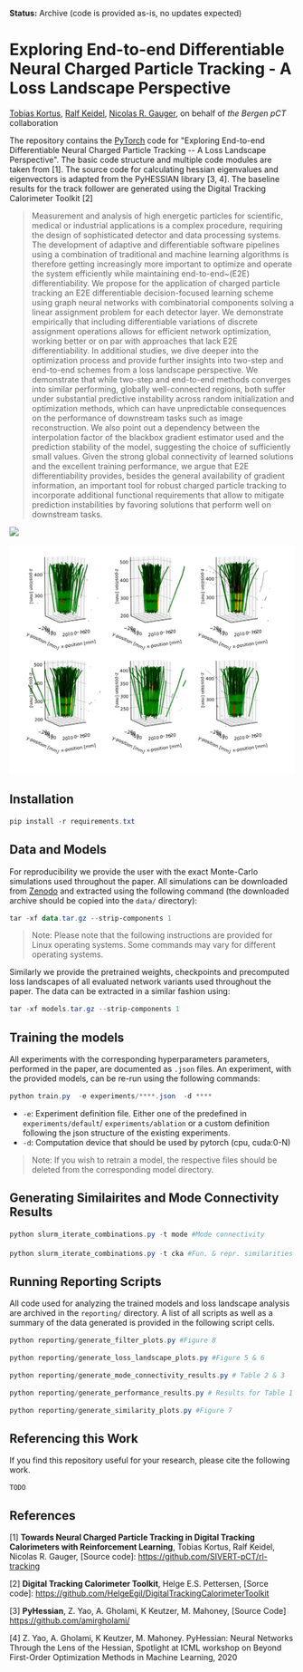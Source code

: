 **Status:** Archive (code is provided as-is, no updates expected)

# Exploring End-to-end Differentiable Neural Charged Particle Tracking - A Loss Landscape Perspective
[Tobias Kortus](https://www.scicomp.uni-kl.de/team/kortus/), [Ralf Keidel](https://www.scicomp.uni-kl.de/team/keidel/), [Nicolas R. Gauger](https://www.scicomp.uni-kl.de/team/gauger/), on behalf of *the Bergen pCT* collaboration

The repository contains the [PyTorch](https://pytorch.org/) code for "Exploring End-to-end Differentiable Neural Charged Particle Tracking -- A Loss Landscape Perspective". The basic code structure and multiple code modules are taken from [1]. The source code for calculating hessian eigenvalues and eigenvectors is adapted from the PyHESSIAN library [3, 4]. The baseline results for the track follower are generated using the Digital Tracking Calorimeter Toolkit [2]

> Measurement and analysis of high energetic particles for scientific, medical or industrial applications is a complex procedure, requiring the design of sophisticated detector and data processing systems. The development of adaptive and differentiable software pipelines using a combination of traditional and machine learning algorithms is therefore getting increasingly more important to optimize and operate the system efficiently while maintaining end-to-end~(E2E) differentiability. We propose for the application of charged particle tracking an E2E differentiable decision-focused learning scheme using graph neural networks with combinatorial components solving a linear assignment problem for each detector layer. We demonstrate empirically that including differentiable variations of discrete assignment operations allows for efficient network optimization, working better or on par with approaches that lack E2E differentiability. In additional studies, we dive deeper into the optimization process and provide further insights into two-step and end-to-end schemes from a loss landscape perspective. We demonstrate that while two-step and end-to-end methods converges into similar performing, globally well-connected regions, both suffer under substantial predictive instability across random initialization and optimization methods, which can have unpredictable consequences on the performance of downstream tasks such as image reconstruction. We also point out a dependency between the interpolation factor of the blackbox gradient estimator used and the prediction stability of the model, suggesting the choice of sufficiently small values. Given the strong global connectivity of learned solutions and the excellent training performance, we argue that E2E differentiability provides, besides the general availability of gradient information, an important tool for robust charged particle tracking to incorporate additional functional requirements that allow to mitigate prediction instabilities by favoring solutions that perform well on downstream tasks.

<!--TODO: UPDATE BADGES-->
<a href="https://sivert.info"><img src="https://img.shields.io/website?style=flat-square&logo=appveyor?down_color=lightgrey&down_message=offline&label=Project%20Page&up_color=lightgreen&up_message=sivert.info&url=https://sivert.info" height=22.5></a>


![img](figures/tracks.png)

## Installation

```powershell
pip install -r requirements.txt
```

## Data and Models

For reproducibility we provide the user with the exact Monte-Carlo simulations used throughout the paper. All simulations can be downloaded from [Zenodo](https://zenodo.org/record/7426388) and extracted using the following command (the downloaded archive should be copied into the `data/` directory):

```powershell
tar -xf data.tar.gz --strip-components 1
```
> Note: Please note that the following instructions are provided for Linux operating systems. Some commands may vary for different operating systems.

Similarly we provide the pretrained weights, checkpoints and precomputed loss landscapes of all evaluated network variants used throughout the paper. The data can be extracted in a similar fashion using:

```powershell
tar -xf models.tar.gz --strip-components 1
```

## Training the models

All experiments with the corresponding hyperparameters parameters, performed in the paper, are documented as `.json` files. An experiment, with the provided models, can be re-run using the following commands:

```powershell
python train.py  -e experiments/****.json  -d ****
```

- `-e`: Experiment definition file. Either one of the predefined in `experiments/default`/ `experiments/ablation` or a custom definition following the json structure of the existing experiments.
- `-d`: Computation device that should be used by pytorch (cpu, cuda:0-N)

> Note: If you wish to retrain a model, the respective files should be deleted from the corresponding model directory.


## Generating Similairites and Mode Connectivity Results

```powershell
python slurm_iterate_combinations.py -t mode #Mode connectivity

python slurm_iterate_combinations.py -t cka #Fun. & repr. similarities
```

## Running Reporting Scripts

All code used for analyzing the trained models and loss landscape analysis are archived in the `reporting/` directory. A list of all scripts as well as a summary of the data generated is provided in the following script cells.

```powershell
python reporting/generate_filter_plots.py #Figure 8
```

```powershell
python reporting/generate_loss_landscape_plots.py #Figure 5 & 6
```

```powershell
python reporting/generate_mode_connectivity_results.py # Table 2 & 3
```

```powershell
python reporting/generate_performance_results.py # Results for Table 1 & Figure 4
```

```powershell
python reporting/generate_similarity_plots.py #Figure 7
```


## Referencing this Work

If you find this repository useful for your research, please cite the following work.

```
TODO
```

## References

[1] **Towards Neural Charged Particle Tracking in Digital Tracking Calorimeters with Reinforcement Learning**, Tobias Kortus, Ralf Keidel, Nicolas R. Gauger, [Source code]: https://github.com/SIVERT-pCT/rl-tracking

[2] **Digital Tracking Calorimeter Toolkit**, Helge E.S. Pettersen, [Sorce code]: https://github.com/HelgeEgil/DigitalTrackingCalorimeterToolkit

[3] **PyHessian**, Z. Yao, A. Gholami, K Keutzer, M. Mahoney, [Source Code] https://github.com/amirgholami/

[4] Z. Yao, A. Gholami, K Keutzer, M. Mahoney. PyHessian: Neural Networks Through the Lens of the Hessian, Spotlight at ICML workshop on Beyond First-Order Optimization Methods in Machine Learning, 2020